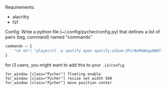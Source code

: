 
Requirements:
- alacritty
- fzf


Config:
Write a python file (~/.config/pycher/config.py) that defines a list of pairs (tag, command) named "commands"

```python
commands = {
    "uh oh": "playerctl -p spotify open spotify:album:3PzrNuMGWGpp8WOfrmpkaU"
}
```


for i3 users, you might want to add this to your `.i3/config`

```
for_window [class="Pycher"] floating enable
for_window [class="Pycher"] resize set width 500
for_window [class="Pycher"] move position center
```
